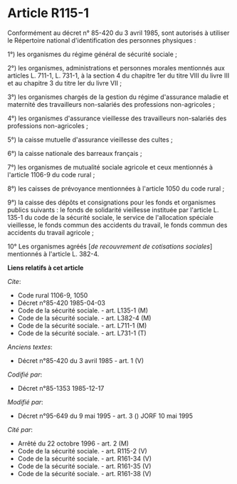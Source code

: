 # Article R115-1

Conformément au décret n° 85-420 du 3 avril 1985, sont autorisés à utiliser le Répertoire national d'identification des
personnes physiques : 

1°) les organismes du régime général de sécurité sociale ; 

2°) les organismes, administrations et personnes morales mentionnés aux articles L. 711-1, L. 731-1, à la section 4 du
chapitre 1er du titre VIII du livre III et au chapitre 3 du titre Ier du livre VII ; 

3°) les organismes chargés de la gestion du régime d'assurance maladie et maternité des travailleurs non-salariés des
professions non-agricoles ; 

4°) les organismes d'assurance vieillesse des travailleurs non-salariés des professions non-agricoles ; 

5°) la caisse mutuelle d'assurance vieillesse des cultes ; 

6°) la caisse nationale des barreaux français ; 

7°) les organismes de mutualité sociale agricole et ceux mentionnés à l'article 1106-9 du code rural ; 

8°) les caisses de prévoyance mentionnées à l'article 1050 du code rural ; 

9°) la caisse des dépôts et consignations pour les fonds et organismes publics suivants : le fonds de solidarité vieillesse
instituée par l'article L. 135-1 du code de la sécurité sociale, le service de l'allocation spéciale vieillesse, le fonds
commun des accidents du travail, le fonds commun des accidents du travail agricole ; 

10° Les organismes agréés [*de recouvrement de cotisations sociales*] mentionnés à l'article L. 382-4.

**Liens relatifs à cet article**

_Cite_:

  - Code rural 1106-9, 1050
  - Décret n°85-420 1985-04-03
  - Code de la sécurité sociale. - art. L135-1 (M)
  - Code de la sécurité sociale. - art. L382-4 (M)
  - Code de la sécurité sociale. - art. L711-1 (M)
  - Code de la sécurité sociale. - art. L731-1 (T)

_Anciens textes_:

  - Décret n°85-420 du 3 avril 1985 - art. 1 (V)

_Codifié par_:

  - Décret n°85-1353 1985-12-17

_Modifié par_:

  - Décret n°95-649 du 9 mai 1995 - art. 3 () JORF 10 mai 1995

_Cité par_:

  - Arrêté du 22 octobre 1996 - art. 2 (M)
  - Code de la sécurité sociale. - art. R115-2 (V)
  - Code de la sécurité sociale. - art. R161-34 (V)
  - Code de la sécurité sociale. - art. R161-35 (V)
  - Code de la sécurité sociale. - art. R161-38 (V)
